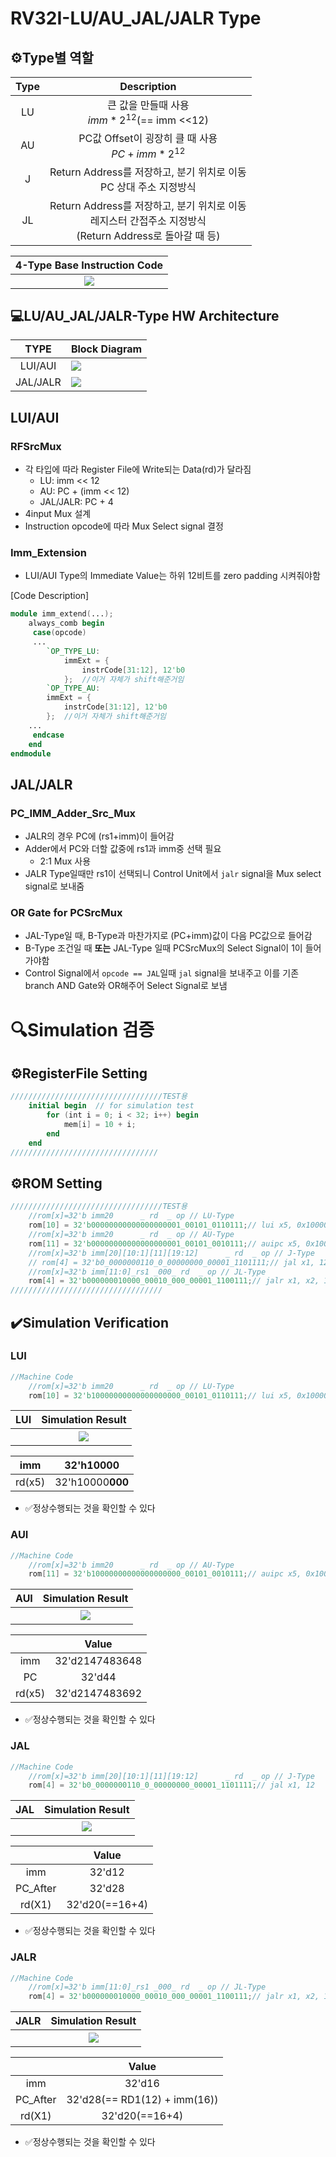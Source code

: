 # RV32I-LU/AU_JAL/JALR Type

## ⚙️Type별 역할

| Type  |                                                 Description                                                  |
| :---: | :----------------------------------------------------------------------------------------------------------: |
|  LU   |                               큰 값을 만들때 사용<br>$imm*2^{12}$(== imm <<12)                               |
|  AU   |                             PC값 Offset이 굉장히 클 때 사용<br>$PC + imm*2^{12}$                             |
|   J   |                     Return Address를 저장하고, 분기 위치로 이동<br>PC 상대 주소 지정방식                     |
|  JL   | Return Address를 저장하고, 분기 위치로 이동<br>레지스터 간접주소 지정방식<br>(Return Address로 돌아갈 때 등) |

|                 **4-Type Base Instruction Code**                 |
| :--------------------------------------------------------------: |
| <img src="./img/RV32I_LU_AU_J_JL_Type/Base_Instruction_Set.png"> |

## 💻LU/AU_JAL/JALR-Type HW Architecture

|   TYPE   | Block Diagram                                                         |
| :------: | :-------------------------------------------------------------------- |
| LUI/AUI  | <img src="./img/RV32I_LU_AU_J_JL_Type/HW_Block_Diagram_LU_AU.png">    |
| JAL/JALR | <img src="./img/RV32I_LU_AU_J_JL_Type/HW_Block_Diagram_JAL_JALR.png"> |

LUI/AUI
---

### RFSrcMux
- 각 타입에 따라 Register File에 Write되는 Data(rd)가 달라짐
  - LU: imm << 12
  - AU: PC + (imm << 12)
  - JAL/JALR: PC + 4
- 4input Mux 설계
- Instruction opcode에 따라 Mux Select signal 결정

### Imm_Extension
- LUI/AUI Type의 Immediate Value는 하위 12비트를 zero padding 시켜줘야함

[Code Description]
```verilog
module imm_extend(...);
	always_comb begin
	 case(opcode)
	 ...
		`OP_TYPE_LU:
            immExt = {
                instrCode[31:12], 12'b0
            };  //이거 자체가 shift해준거임
		`OP_TYPE_AU:
		immExt = {
			instrCode[31:12], 12'b0
		};  //이거 자체가 shift해준거임
	...
	 endcase
	end
endmodule
```

JAL/JALR
---

### PC_IMM_Adder_Src_Mux

- JALR의 경우 PC에 (rs1+imm)이 들어감
- Adder에서 PC와 더할 값중에 rs1과 imm중 선택 필요
  - 2:1 Mux 사용
- JALR Type일때만 rs1이 선택되니 Control Unit에서 ```jalr``` signal을 Mux select signal로 보내줌

### OR Gate for PCSrcMux
- JAL-Type일 때, B-Type과 마찬가지로 (PC+imm)값이 다음 PC값으로 들어감
- B-Type 조건일 때 **또는** JAL-Type 일때 PCSrcMux의 Select Signal이 1이 들어가야함
- Control Signal에서 ```opcode == JAL```일때 ```jal``` signal을 보내주고 이를 기존 branch AND Gate와 OR해주어 Select Signal로 보냄

# 🔍Simulation 검증

## ⚙️RegisterFile Setting

```verilog
//////////////////////////////////TEST용
    initial begin  // for simulation test
        for (int i = 0; i < 32; i++) begin
            mem[i] = 10 + i;
        end
    end
/////////////////////////////////
```

## ⚙️ROM Setting

```verilog
//////////////////////////////////TEST용
    //rom[x]=32'b imm20      _ rd  _ op // LU-Type
    rom[10] = 32'b00000000000000000001_00101_0110111;// lui x5, 0x10000
    //rom[x]=32'b imm20      _ rd  _ op // AU-Type
    rom[11] = 32'b00000000000000000001_00101_0010111;// auipc x5, 0x10000
	//rom[x]=32'b imm[20][10:1][11][19:12]      _ rd  _ op // J-Type
    // rom[4] = 32'b0_0000000110_0_00000000_00001_1101111;// jal x1, 12
    //rom[x]=32'b imm[11:0]_rs1 _000_ rd  _ op // JL-Type
    rom[4] = 32'b000000010000_00010_000_00001_1100111;// jalr x1, x2, 16
//////////////////////////////////
```

## ✔️Simulation Verification

### LUI

```verilog
//Machine Code
    //rom[x]=32'b imm20      _ rd  _ op // LU-Type
    rom[10] = 32'b10000000000000000000_00101_0110111;// lui x5, 0x10000
```

|  LUI   |                  Simulation Result                  |
| :----: | :-------------------------------------------------: |
| &nbsp; | <img src="./img/RV32I_LU_AU_J_JL_Type/lui검증.png"> |

|  imm   |    32'h10000     |
| :----: | :--------------: |
| rd(x5) | 32'h10000**000** |

- ✅정상수행되는 것을 확인할 수 있다

### AUI

```verilog
//Machine Code
    //rom[x]=32'b imm20      _ rd  _ op // AU-Type
    rom[11] = 32'b10000000000000000000_00101_0010111;// auipc x5, 0x10000
```

|  AUI   |                  Simulation Result                  |
| :----: | :-------------------------------------------------: |
| &nbsp; | <img src="./img/RV32I_LU_AU_J_JL_Type/AUI검증.png"> |

| &nbsp; |     Value      |
| :----: | :------------: |
|  imm   | 32'd2147483648 |
|   PC   |     32'd44     |
| rd(x5) | 32'd2147483692 |

- ✅정상수행되는 것을 확인할 수 있다

### JAL

```verilog
//Machine Code
    //rom[x]=32'b imm[20][10:1][11][19:12]      _ rd  _ op // J-Type
    rom[4] = 32'b0_0000000110_0_00000000_00001_1101111;// jal x1, 12
```

|  JAL   |                  Simulation Result                  |
| :----: | :-------------------------------------------------: |
| &nbsp; | <img src="./img/RV32I_LU_AU_J_JL_Type/jal검증.png"> |

|  &nbsp;  |     Value      |
| :------: | :------------: |
|   imm    |     32'd12     |
| PC_After |     32'd28     |
|  rd(X1)  | 32'd20(==16+4) |

- ✅정상수행되는 것을 확인할 수 있다

### JALR

```verilog
//Machine Code
    //rom[x]=32'b imm[11:0]_rs1 _000_ rd  _ op // JL-Type
    rom[4] = 32'b000000010000_00010_000_00001_1100111;// jalr x1, x2, 16
```

|  JALR  |                  Simulation Result                   |
| :----: | :--------------------------------------------------: |
| &nbsp; | <img src="./img/RV32I_LU_AU_J_JL_Type/jalr검증.png"> |

|  &nbsp;  |            Value             |
| :------: | :--------------------------: |
|   imm    |            32'd16            |
| PC_After | 32'd28(== RD1(12) + imm(16)) |
|  rd(X1)  |        32'd20(==16+4)        |

- ✅정상수행되는 것을 확인할 수 있다

